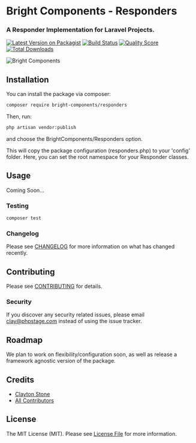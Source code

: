 # Bright Components - Responders
### A Responder Implementation for Laravel Projects.

[![Latest Version on Packagist](https://img.shields.io/packagist/v/bright-components/responders.svg)](https://packagist.org/packages/bright-components/responders)
[![Build Status](https://img.shields.io/travis/bright-components/responders/master.svg)](https://travis-ci.org/bright-components/responders)
[![Quality Score](https://img.shields.io/scrutinizer/g/bright-components/responders.svg)](https://scrutinizer-ci.com/g/bright-components/responders)
[![Total Downloads](https://img.shields.io/packagist/dt/bright-components/responders.svg)](https://packagist.org/packages/bright-components/responders)

![Bright Components](https://s3.us-east-2.amazonaws.com/bright-components/bc_large.png "Bright Components")

## Installation

You can install the package via composer:

```bash
composer require bright-components/responders
```

Then, run:
```bash
php artisan vendor:publish
```
and choose the BrightComponents/Responders option.

This will copy the package configuration (responders.php) to your 'config' folder.
Here, you can set the root namespace for your Responder classes.

## Usage

Coming Soon...

### Testing

``` bash
composer test
```

### Changelog

Please see [CHANGELOG](CHANGELOG.md) for more information on what has changed recently.

## Contributing

Please see [CONTRIBUTING](CONTRIBUTING.md) for details.

### Security

If you discover any security related issues, please email clay@phpstage.com instead of using the issue tracker.

## Roadmap

We plan to work on flexibility/configuration soon, as well as release a framework agnostic version of the package.

## Credits

- [Clayton Stone](https://github.com/devcircus)
- [All Contributors](../../contributors)

## License

The MIT License (MIT). Please see [License File](LICENSE.md) for more information.
